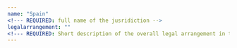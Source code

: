 ```yaml
---
name: "Spain" 
<!--- REQUIRED: full name of the jusridiction -->
legalarrangement: ""
<!--- REQUIRED: Short description of the overall legal arrangement in the member states = no more than 400 characters -->
---
```

